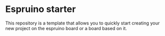 # Espruino starter

This repository is a template that allows you to quickly start creating your new project on the espruino board or a board based on it.
